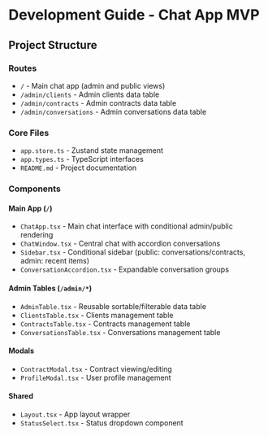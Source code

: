 <!-- filepath: dev/dev_guide-5-Jun-25 -->

# Development Guide - Chat App MVP

## Project Structure

### Routes

- `/` - Main chat app (admin and public views)
- `/admin/clients` - Admin clients data table
- `/admin/contracts` - Admin contracts data table
- `/admin/conversations` - Admin conversations data table

### Core Files

- `app.store.ts` - Zustand state management
- `app.types.ts` - TypeScript interfaces
- `README.md` - Project documentation

### Components

#### Main App (`/`)

- `ChatApp.tsx` - Main chat interface with conditional admin/public rendering
- `ChatWindow.tsx` - Central chat with accordion conversations
- `Sidebar.tsx` - Conditional sidebar (public: conversations/contracts, admin: recent items)
- `ConversationAccordion.tsx` - Expandable conversation groups

#### Admin Tables (`/admin/*`)

- `AdminTable.tsx` - Reusable sortable/filterable data table
- `ClientsTable.tsx` - Clients management table
- `ContractsTable.tsx` - Contracts management table
- `ConversationsTable.tsx` - Conversations management table

#### Modals

- `ContractModal.tsx` - Contract viewing/editing
- `ProfileModal.tsx` - User profile management

#### Shared

- `Layout.tsx` - App layout wrapper
- `StatusSelect.tsx` - Status dropdown component
